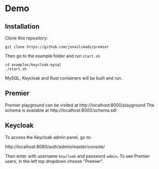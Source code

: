 # Demo


## Installation

Clone this repository:

    git clone https://github.com/jonaslimads/premier

Then go to the example folder and run `start.sh`

    cd examples/keycloak-mysql
    ./start.sh

MySQL, Keycloak and Rust containers will be built and run.

## Premier

Premier playground can be visited at http://localhost:8000/playground
The schema is available at http://localhost:8000/schema.sdl

## Keycloak

To access the Keycloak admin panel, go to:

http://localhost:8080/auth/admin/master/console/

Then enter with username `keycloak` and password `admin`. To see Premier users, in the left top dropdown choose "Premier".